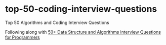 # top-50-coding-interview-questions
Top 50 Algorithms and Coding Interview Questions

Following along with [50+ Data Structure and Algorithms Interview Questions for Programmers](https://hackernoon.com/50-data-structure-and-algorithms-interview-questions-for-programmers-b4b1ac61f5b0)
